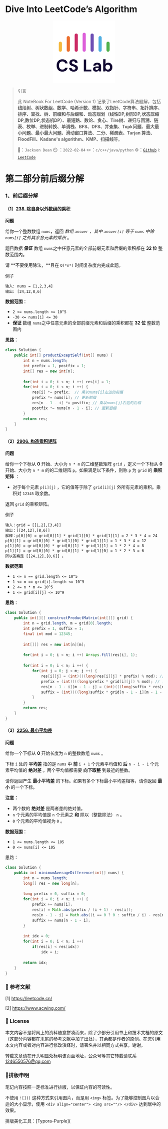 # Dive Into LeetCode’s Algorithm

<div align="center">
  <img src="https://raw.githubusercontent.com/JackFroster/Images/main/image/Screenshot%202023-11-17%20at%2013.04.48.png" alt="Screenshot 2023-11-17 at 13.04.48" width = "200px" align= "center"/>
</div>


> 引言
>
> 此 NoteBook For LeetCode (Version 1) 记录了LeetCode算法题解，包括**线段树、树状数组、数学、哈希计数、模拟、双指针、字符串、拓扑排序、排序、查找、树、前缀和与后缀和、动态规划（线性DP,树形DP,状态压缩DP,数位DP,状态机DP）、最短路、数论、贪心、Tire树、递归与回溯、链表、枚举、进制转换、单调栈、BFS、DFS、并查集、Topk问题、最大最小问题、最小最大问题、滑动窗口算法、二分、稀疏表、Tarjan 算法、FloodFill、Kadane's algorithm、KMP、扫描线**等。
>
> :man:：`Jackson Dean`	:timer_clock: ：`2022-02-04`  :pencil2:：`c/c++/java/python`  :gear:：[`Github`](https://github.com/JackFroster/JF-Notes)  :information_source:: [`LeetCode`](https://leetcode.cn/)  

# 第二部分前后缀分解

### 1、前后缀分解

#### （1）[238. 除自身以外数组的乘积](https://leetcode.cn/problems/product-of-array-except-self/) 

**问题**

给你一个整数数组 `nums`，返回 *数组 `answer` ，其中 `answer[i]` 等于 `nums` 中除 `nums[i]` 之外其余各元素的乘积* 。

题目数据 **保证** 数组 `nums`之中任意元素的全部前缀元素和后缀的乘积都在 **32 位** 整数范围内。

请 **不要使用除法，**且在 `O(*n*)` 时间复杂度内完成此题。

例子

```
输入: nums = [1,2,3,4]
输出: [24,12,8,6]
```

**数据范围**：

- `2 <= nums.length <= 10^5`
- `-30 <= nums[i] <= 30`
- **保证** 数组 `nums`之中任意元素的全部前缀元素和后缀的乘积都在 **32 位** 整数范围内

**思路**：

```java
class Solution {
    public int[] productExceptSelf(int[] nums) {
        int n = nums.length;
        int prefix = 1, postfix = 1;
        int[] res = new int[n];

        for(int i = 0; i < n; i ++) res[i] = 1;
        for(int i = 0; i < n; i ++) {
            res[i] *= prefix;  // 乘以nums[i]左边的前缀
            prefix *= nums[i]; // 更新前缀
            res[n - 1 - i] *= postfix; // 乘以nums[j]右边的后缀
            postfix *= nums[n - 1 - i]; // 更新后缀
        }
        return res;
    }
}
```

#### （2）[2906. 构造乘积矩阵](https://leetcode.cn/problems/construct-product-matrix/)

**问题**

给你一个下标从 **0** 开始、大小为 `n * m` 的二维整数矩阵 `grid` ，定义一个下标从 **0** 开始、大小为 `n * m` 的的二维矩阵 `p`。如果满足以下条件，则称 `p` 为 `grid` 的 **乘积矩阵** ：

- 对于每个元素 `p[i][j]` ，它的值等于除了 `grid[i][j]` 外所有元素的乘积。乘积对 `12345` 取余数。

返回 `grid` 的乘积矩阵。

例子

```
输入：grid = [[1,2],[3,4]]
输出：[[24,12],[8,6]]
解释：p[0][0] = grid[0][1] * grid[1][0] * grid[1][1] = 2 * 3 * 4 = 24
p[0][1] = grid[0][0] * grid[1][0] * grid[1][1] = 1 * 3 * 4 = 12
p[1][0] = grid[0][0] * grid[0][1] * grid[1][1] = 1 * 2 * 4 = 8
p[1][1] = grid[0][0] * grid[0][1] * grid[1][0] = 1 * 2 * 3 = 6
所以答案是 [[24,12],[8,6]] 。
```

**数据范围**

- `1 <= n == grid.length <= 10^5`
- `1 <= m == grid[i].length <= 10^5`
- `2 <= n * m <= 10^5`
- `1 <= grid[i][j] <= 10^9`

**思路**：

```java
class Solution {
    public int[][] constructProductMatrix(int[][] grid) {
        int n = grid.length, m = grid[0].length;
        int prefix = 1, suffix = 1;
        final int mod = 12345;

        int[][] res = new int[n][m];

        for(int i = 0; i < n; i ++) Arrays.fill(res[i], 1);

        for(int i = 0; i < n; i ++) {
            for(int j = 0; j < m; j ++) {
                res[i][j] = (int)(((long)res[i][j] * prefix) % mod); // 乘积矩阵
                prefix = (int)(((long)prefix * grid[i][j]) % mod); // 更新前缀
                res[n - 1 - i][m - 1 - j] = (int)(((long)suffix * res[n - 1 - i][m - 1 - j]) % mod);
                suffix = (int)(((long)suffix * grid[n - 1 - i][m - 1 - j]) % mod);
            }
        }
        return res;
    }
}
```

#### （3）[2256. 最小平均差](https://leetcode.cn/problems/minimum-average-difference/)

**问题**

给你一个下标从 **0** 开始长度为 `n` 的整数数组 `nums` 。

下标 `i` 处的 **平均差** 指的是 `nums` 中 **前** `i + 1` 个元素平均值和 **后** `n - i - 1` 个元素平均值的 **绝对差** 。两个平均值都需要 **向下取整** 到最近的整数。

请你返回产生 **最小平均差** 的下标。如果有多个下标最小平均差相等，请你返回 **最小** 的一个下标。

**注意：**

- 两个数的 **绝对差** 是两者差的绝对值。
- `n` 个元素的平均值是 `n` 个元素之 **和** 除以（整数除法） `n` 。
- `0` 个元素的平均值视为 `0` 。

**数据范围**：

- `1 <= nums.length <= 105`
- `0 <= nums[i] <= 105`

思路：

```java
class Solution {
    public int minimumAverageDifference(int[] nums) {
        int n = nums.length;
        long[] res = new long[n];

        long prefix = 0, suffix = 0;
        for(int i = 0; i < n; i ++) {
            prefix += nums[i]; 
            res[i] = Math.abs(prefix / (i + 1) - res[i]);
            res[n - 1 - i] = Math.abs((i == 0 ? 0 : suffix / i) - res[n - 1 - i]);
            suffix += nums[n - 1 - i];
        }

        int idx = 0;
        for(int i = 0; i < n; i ++) 
            if(res[i] < res[idx]) 
                idx = i;
            
        return idx;
    }
}
```





### :mag_right: 参考文献 

[1] https://leetcode.cn/

[2] https://www.acwing.com/

### :closed_lock_with_key: License

本文内容不是将网上的资料随意拼凑而来，除了少部分引用书上和技术文档的原文（这部分内容都在末尾的参考文献中加了出处），其余都是作者的原创。在您引用本文内容或者对内容进行修改演绎时，请署名并以相同方式共享，谢谢。

转载文章请在开头明显处标明该页面地址，公众号等其它转载请联系 [1246550576@qq.com](mailto:1246550576@qq.com)

### 📝排版申明

笔记内容按照一定标准进行排版，以保证内容的可读性。

不使用 `![]()` 这种方式来引用图片，而是用 `<img>` 标签。为了能够控制图片以合适的大小显示，使用 `<div align="center"> <img src=""/> </div>` 达到居中的效果。

排版美化工具：[Typora-Purple](
